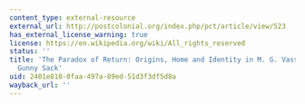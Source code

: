 ```yaml
---
content_type: external-resource
external_url: http://postcolonial.org/index.php/pct/article/view/523
has_external_license_warning: true
license: https://en.wikipedia.org/wiki/All_rights_reserved
status: ''
title: 'The Paradox of Return: Origins, Home and Identity in M. G. Vassanji''s The
  Gunny Sack'
uid: 2401e810-0faa-497a-89ed-51d3f3df5d8a
wayback_url: ''
---
```

